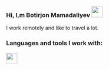 ### Hi, I,m Botirjon Mamadaliyev    <img src="https://c.tenor.com/772UebLay2gAAAAi/dm4uz3-foekoe.gif" width="30px" />
      
  I work remotely and like to travel a lot.
  
  ### Languages and tools I work with:
  
  <code><img src="https://w7.pngwing.com/pngs/147/317/png-transparent-html-computer-icons-web-development-bootstrap-world-wide-web-text-trademark-orange.png" width='30px'></code>


